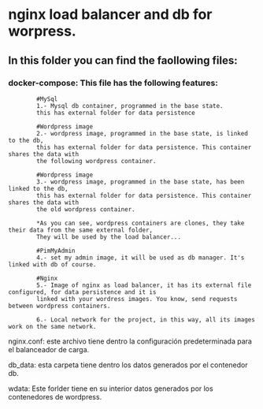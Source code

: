 # nginx load balancer and db for worpress.
## In this folder you can find the faollowing files:

### docker-compose: This file has the following features:
                
            #MySql
            1.- Mysql db container, programmed in the base state.
            this has external folder for data persistence
                
            #Wordpress image
            2.- wordpress image, programmed in the base state, is linked to the db,
            this has external folder for data persistence. This container shares the data with
            the following wordpress container.

            #Wordpress image
            3.- wordpress image, programmed in the base state, has been linked to the db,
            this has external folder for data persistence. This container shares the data with
            the old wordpress container.

            *As you can see, wordpress containers are clones, they take their data from the same external folder,
            They will be used by the load balancer...

            #PimMyAdmin
            4.- set my admin image, it will be used as db manager. It's linked with db of course.

            #Nginx
            5.- Image of nginx as load balancer, it has its external file configured, for data persistence and it is
            linked with your wordress images. You know, send requests between wordpress containers.

            6.- Local network for the project, in this way, all its images work on the same network.

nginx.conf: este archivo tiene dentro la configuración predeterminada para el balanceador de carga.

db_data: esta carpeta tiene dentro los datos generados por el contenedor db.

wdata: Este forlder tiene en su interior datos generados por los contenedores de wordpress.
